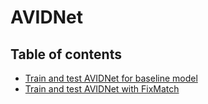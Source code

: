 AVIDNet
========

## Table of contents

* [Train and test AVIDNet for baseline model](train_and_test_aivdnet_for_baseline.ipynb)
* [Train and test AVIDNet with FixMatch](train_and_test_aivdnet_with_fixmatch.ipynb)
